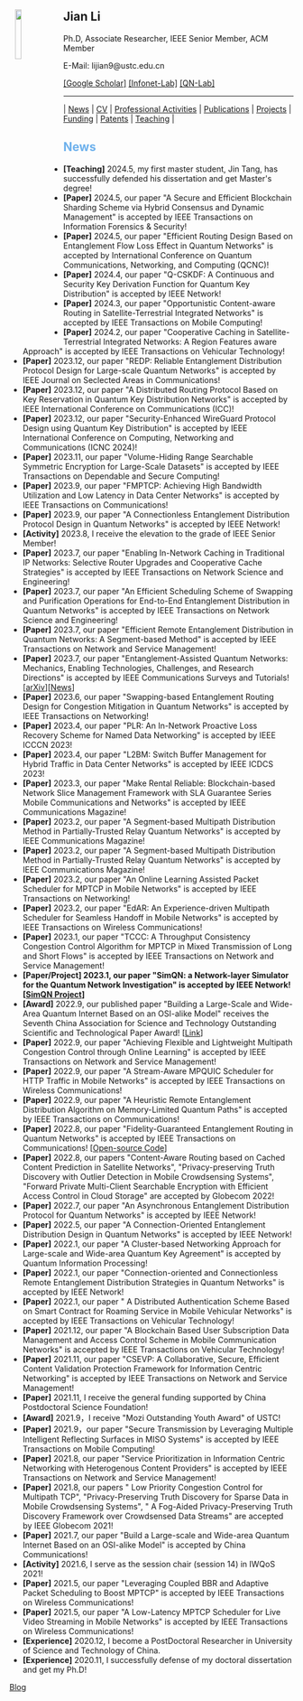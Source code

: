 <body>
  <img align="left" width="15%" height="15%" hspace = 10 src="/homepage/images/Photo-lijian.JPG"/>
    <span>
      <h2 size="8" face="" color="black">Jian Li</h2>
      <p>
        Ph.D, Associate Researcher, IEEE Senior Member, ACM Member
      </p>
      <p>
        E-Mail: lijian9@ustc.edu.cn
      </p>
      <p>
        <a href="https://scholar.google.com/citations?user=ZuP2MtEAAAAJ&hl=zh-CN">[Google Scholar]</a> <a href="http://if.ustc.edu.cn/member.php">[Infonet-Lab]</a> <a href="https://qnlab-ustc.com/">[QN-Lab]</a>
      </p>
    </span>
</body>

***

| [News](/homepage/) | [CV](/homepage/CV.html) | [Professional Activities](/homepage/activities.html) | [Publications](/homepage/publications.html) | [Projects](/homepage/projects.html) | [Funding](/homepage/funding.html) | [Patents](/homepage/patents.html) | [Teaching](/homepage/teaching.html) |  

## <font color=#6EB1EC>News</font>
- **[Teaching]** 2024.5, my first master student, Jin Tang, has successfully defended his dissertation and get Master's degree! 
- **[Paper]** 2024.5, our paper "A Secure and Efficient Blockchain Sharding Scheme via Hybrid Consensus and Dynamic Management" is accepted by IEEE Transactions on Information Forensics & Security! 
- **[Paper]** 2024.5, our paper "Efficient Routing Design Based on Entanglement Flow Loss Effect in Quantum Networks" is accepted by International Conference on Quantum Communications, Networking, and Computing (QCNC)! 
- **[Paper]** 2024.4, our paper "Q-CSKDF: A Continuous and Security Key Derivation Function for Quantum Key Distribution" is accepted by IEEE Network! 
- **[Paper]** 2024.3, our paper "Opportunistic Content-aware Routing in Satellite-Terrestrial Integrated Networks" is accepted by IEEE Transactions on Mobile Computing! 
- **[Paper]** 2024.2, our paper "Cooperative Caching in Satellite-Terrestrial Integrated Networks: A Region Features aware Approach" is accepted by IEEE Transactions on Vehicular Technology! 
- **[Paper]** 2023.12, our paper "REDP: Reliable Entanglement Distribution Protocol Design for Large-scale Quantum Networks" is accepted by IEEE Journal on Seclected Areas in Communications! 
- **[Paper]** 2023.12, our paper "A Distributed Routing Protocol Based on Key Reservation in Quantum Key Distribution Networks" is accepted by IEEE International Conference on Communications (ICC)! 
- **[Paper]** 2023.12, our paper "Security-Enhanced WireGuard Protocol Design using Quantum Key Distribution" is accepted by IEEE International Conference on Computing, Networking and Communications (ICNC 2024)! 
- **[Paper]** 2023.11, our paper "Volume-Hiding Range Searchable Symmetric Encryption for Large-Scale Datasets" is accepted by IEEE Transactions on Dependable and Secure Computing! 
- **[Paper]** 2023.9, our paper "FMPTCP: Achieving High Bandwidth Utilization and Low Latency in Data Center Networks" is accepted by IEEE Transactions on Communications! 
- **[Paper]** 2023.9, our paper "A Connectionless Entanglement Distribution Protocol Design in Quantum Networks" is accepted by IEEE Network! 
- **[Activity]** 2023.8, I receive the elevation to the grade of IEEE Senior Member! 
- **[Paper]** 2023.7, our paper "Enabling In-Network Caching in Traditional IP Networks: Selective Router Upgrades and Cooperative Cache Strategies" is accepted by IEEE Transactions on Network Science and Engineering! 
- **[Paper]** 2023.7, our paper "An Efficient Scheduling Scheme of Swapping and Purification Operations for End-to-End Entanglement Distribution in Quantum Networks" is accepted by IEEE Transactions on Network Science and Engineering! 
- **[Paper]** 2023.7, our paper "Efficient Remote Entanglement Distribution in Quantum Networks: A Segment-based Method" is accepted by IEEE Transactions on Network and Service Management! 
- **[Paper]** 2023.7, our paper "Entanglement-Assisted Quantum Networks: Mechanics, Enabling Technologies, Challenges, and Research Directions" is accepted by IEEE Communications Surveys and Tutorials! \[[arXiv](https://arxiv.org/pdf/2307.12490.pdf)\]\[[News](https://news.ustc.edu.cn/info/1055/84366.htm)\]
- **[Paper]** 2023.6, our paper "Swapping-based Entanglement Routing Design for Congestion Mitigation in Quantum Networks" is accepted by IEEE Transactions on Networking! 
- **[Paper]** 2023.4, our paper "PLR: An In-Network Proactive Loss Recovery Scheme for Named Data Networking" is accepted by IEEE ICCCN 2023! 
- **[Paper]** 2023.4, our paper "L2BM: Switch Buffer Management for Hybrid Traffic in Data Center Networks" is accepted by IEEE ICDCS 2023! 
- **[Paper]** 2023.3, our paper "Make Rental Reliable: Blockchain-based Network Slice Management Framework with SLA Guarantee Series Mobile Communications and Networks" is accepted by IEEE Communications Magazine!  
- **[Paper]** 2023.2, our paper "A Segment-based Multipath Distribution Method in Partially-Trusted Relay Quantum Networks" is accepted by IEEE Communications Magazine!  
- **[Paper]** 2023.2, our paper "A Segment-based Multipath Distribution Method in Partially-Trusted Relay Quantum Networks" is accepted by IEEE Communications Magazine!    
- **[Paper]** 2023.2, our paper "An Online Learning Assisted Packet Scheduler for MPTCP in Mobile Networks" is accepted by IEEE Transactions on Networking!    
- **[Paper]** 2023.2, our paper "EdAR: An Experience-driven Multipath Scheduler for Seamless Handoff in Mobile Networks" is accepted by IEEE Transactions on Wireless Communications!  
- **[Paper]** 2023.1, our paper "TCCC: A Throughput Consistency Congestion Control Algorithm for MPTCP in Mixed Transmission of Long and Short Flows" is accepted by IEEE Transactions on Network and Service Management!
- **[Paper/Project] 2023.1, our paper "SimQN: a Network-layer Simulator for the Quantum Network Investigation" is accepted by IEEE Network! \[[SimQN Project](https://qnlab-ustc.com/projects/simqn/)\]**
- **[Award]** 2022.9, our published paper "Building a Large-Scale and Wide-Area Quantum Internet Based on an OSI-alike Model" receives the Seventh China Association for Science and Technology Outstanding Scientific and Technological Paper Award! \[[Link](https://cybersec.ustc.edu.cn/2022/1012/c23847a575449/page.htm)\]
- **[Paper]** 2022.9, our paper "Achieving Flexible and Lightweight Multipath Congestion Control through Online Learning" is accepted by IEEE Transactions on Network and Service Management!
- **[Paper]** 2022.9, our paper "A Stream-Aware MPQUIC Scheduler for HTTP Traffic in Mobile Networks" is accepted by IEEE Transactions on Wireless Communications!
- **[Paper]** 2022.9, our paper "A Heuristic Remote Entanglement Distribution Algorithm on Memory-Limited Quantum Paths" is accepted by IEEE Transactions on Communications!
- **[Paper]** 2022.8, our paper "Fidelity-Guaranteed Entanglement Routing in Quantum Networks" is accepted by IEEE Transactions on Communications! \[[Open-source Code](https://github.com/infonetlijian/Fidelity-Guaranteed-Entanglement-Routing)\]
- **[Paper]** 2022.8, our papers "Content-Aware Routing based on Cached Content Prediction in Satellite Networks", "Privacy-preserving Truth Discovery with Outlier Detection in Mobile Crowdsensing Systems", "Forward Private Multi-Client Searchable Encryption with Efficient Access Control in Cloud Storage" are accepted by Globecom 2022!
- **[Paper]** 2022.7, our paper "An Asynchronous Entanglement Distribution Protocol for Quantum Networks" is accepted by IEEE Network!
- **[Paper]** 2022.5, our paper "A Connection-Oriented Entanglement Distribution Design in Quantum Networks" is accepted by IEEE Network!
- **[Paper]** 2022.1, our paper "A Cluster-based Networking Approach for Large-scale and Wide-area Quantum Key Agreement" is accepted by Quantum Information Processing!
- **[Paper]** 2022.1, our paper "Connection-oriented and Connectionless Remote Entanglement Distribution Strategies in Quantum Networks" is accepted by IEEE Network!
- **[Paper]** 2022.1, our paper " A Distributed Authentication Scheme Based on Smart Contract for Roaming Service in Mobile Vehicular Networks" is accepted by IEEE Transactions on Vehicular Technology!
- **[Paper]** 2021.12, our paper "A Blockchain Based User Subscription Data Management and Access Control Scheme in Mobile Communication Networks" is accepted by IEEE Transactions on Vehicular Technology!
- **[Paper]** 2021.11, our paper "CSEVP: A Collaborative, Secure, Efficient Content Validation Protection Framework for Information Centric Networking" is accepted by IEEE Transactions on Network and Service Management!
- **[Paper]** 2021.11, I receive the general funding supported by China Postdoctoral Science Foundation!
- **[Award]** 2021.9，I receive "Mozi Outstanding Youth Award" of USTC!
- **[Paper]** 2021.9，our paper "Secure Transmission by Leveraging Multiple Intelligent Reflecting Surfaces in MISO Systems" is accepted by IEEE Transactions on Mobile Computing!
- **[Paper]** 2021.8, our paper "Service Prioritization in Information Centric Networking with Heterogenous Content Providers" is accepted by IEEE Transactions on Network and Service Management!
- **[Paper]** 2021.8, our papers " Low Priority Congestion Control for Multipath TCP", "Privacy-Preserving Truth Discovery for Sparse Data in Mobile Crowdsensing Systems", "  A Fog-Aided Privacy-Preserving Truth Discovery Framework over Crowdsensed Data Streams" are accepted by IEEE Globecom 2021!
- **[Paper]** 2021.7, our paper "Build a Large-scale and Wide-area Quantum Internet Based on an OSI-alike Model" is accepted by China Communications!
- **[Activity]** 2021.6, I serve as the session chair (session 14) in IWQoS 2021!
- **[Paper]** 2021.5, our paper "Leveraging Coupled BBR and Adaptive Packet Scheduling to Boost MPTCP" is accepted by IEEE Transactions on Wireless Communications!
- **[Paper]** 2021.5, our paper "A Low-Latency MPTCP Scheduler for Live Video Streaming in Mobile Networks" is accepted by IEEE Transactions on Wireless Communications!
- **[Experience]** 2020.12, I become a PostDoctoral Researcher in University of Science and Technology of China.
- **[Experience]** 2020.11, I successfully defense of my doctoral dissertation and get my Ph.D!


[Blog](/homepage/blog/blog.html)
